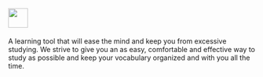 # <img src="https://nuimio.com/images/svgs/Nuimio%20full%20logo.svg" width="40" height="40" />
A learning tool that will ease the mind and keep you from excessive studying. We strive to give you an as easy, comfortable and effective way to study as possible and keep your vocabulary organized and with you all the time.

